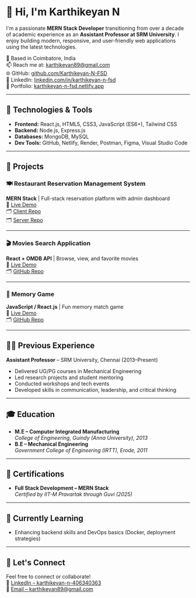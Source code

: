 # 👋 Hi, I'm Karthikeyan N

I'm a passionate **MERN Stack Developer** transitioning from over a decade of academic experience as an **Assistant Professor at SRM University**. I enjoy building modern, responsive, and user-friendly web applications using the latest technologies.

📍 Based in Coimbatore, India  
📫 Reach me at: [karthikeyan89@gmail.com](mailto:karthikeyan89@gmail.com)  
🌐 GitHub: [github.com/Karthikeyan-N-FSD](https://github.com/Karthikeyan-N-FSD)  
🔗 LinkedIn: [linkedin.com/in/karthikeyan-n-fsd](https://www.linkedin.com/in/karthikeyan-n-fsd/)  
💼 Portfolio: [karthikeyan-n-fsd.netlify.app](https://karthikeyan-n-fsd.netlify.app/)

---

## 🔧 Technologies & Tools

- **Frontend:** React.js, HTML5, CSS3, JavaScript (ES6+), Tailwind CSS  
- **Backend:** Node.js, Express.js  
- **Databases:** MongoDB, MySQL  
- **Dev Tools:** GitHub, Netlify, Render, Postman, Figma, Visual Studio Code

---

## 🚀 Projects

### 🍽 Restaurant Reservation Management System  
**MERN Stack** | Full-stack reservation platform with admin dashboard  
🔗 [Live Demo](https://quisine.netlify.app/)  
🗂 [Client Repo](https://github.com/Karthikeyan-N-FSD/Restaurant-Reservation-and-Review-Platform-Client-Code)  
🗂 [Server Repo](https://github.com/Karthikeyan-N-FSD/Restaurant-Reservation-and-Review-Platform-Server-Code)

---

### 🎬 Movies Search Application  
**React + OMDB API** | Browse, view, and favorite movies  
🔗 [Live Demo](https://kaz-movies-search.netlify.app/)  
🗂 [GitHub Repo](https://github.com/Karthikeyan-N-FSD/Movies-Search-App)

---

### 🧠 Memory Game  
**JavaScript / React.js** | Fun memory match game  
🔗 [Live Demo](https://kaz-memory-game.netlify.app/)  
🗂 [GitHub Repo](https://github.com/Karthikeyan-N-FSD/Memory-Game-Task)

---

## 🧑‍🏫 Previous Experience

**Assistant Professor** – SRM University, Chennai (2013–Present)  
- Delivered UG/PG courses in Mechanical Engineering  
- Led research projects and student mentoring  
- Conducted workshops and tech events  
- Developed skills in communication, leadership, and critical thinking

---

## 🎓 Education

- **M.E – Computer Integrated Manufacturing**  
  *College of Engineering, Guindy (Anna University), 2013*
- **B.E – Mechanical Engineering**  
  *Government College of Engineering (IRTT), Erode, 2011*

---

## 📜 Certifications

- **Full Stack Development – MERN Stack**  
  *Certified by IIT-M Pravartak through Guvi (2025)*

---

## 🌱 Currently Learning

- Enhancing backend skills and DevOps basics (Docker, deployment strategies)

---

## 🤝 Let's Connect

Feel free to connect or collaborate!  
🔗 [LinkedIn – karthikeyan-n-406340363](https://www.linkedin.com/in/karthikeyan-n-406340363/)  
📧 [Email – karthikeyan89@gmail.com](mailto:karthikeyan89@gmail.com)
